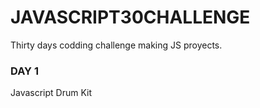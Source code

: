 # JAVASCRIPT30CHALLENGE
Thirty days codding challenge making JS proyects.
### DAY 1 ###
Javascript Drum Kit

